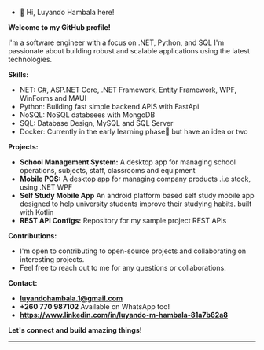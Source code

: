 - 👋 Hi, Luyando Hambala here!


**Welcome to my GitHub profile!**

I'm a software engineer with a focus on .NET, Python, and SQL I'm passionate about building robust and scalable applications using the latest technologies.

**Skills:**

* NET: C#, ASP.NET Core, .NET Framework, Entity Framework, WPF, WinForms and MAUI
* Python: Building fast simple backend APIS with FastApi
* NoSQL: NoSQL databsees with MongoDB
* SQL: Database Design, MySQL and SQL Server
* Docker: Currently in the early learning phase🙂 but have an idea or two

**Projects:**

* **School Management System:** A desktop app for managing school operations, subjects, staff, classrooms and equipment
* **Mobile POS:** A desktop app for managing company products .i.e stock, using .NET WPF
* **Self Study Mobile App** An android platform based self study mobile app designed to help university students improve their studying habits. built with Kotlin  
* **REST API Configs:** Repository for my sample project REST APIs

**Contributions:**

* I'm open to contributing to open-source projects and collaborating on interesting projects.
* Feel free to reach out to me for any questions or collaborations.

**Contact:**

* **luyandohambala.1@gmail.com**
* **+260 770 987102** Available on WhatsApp too!
* **https://www.linkedin.com/in/luyando-m-hambala-81a7b62a8**

**Let's connect and build amazing things!**

---
